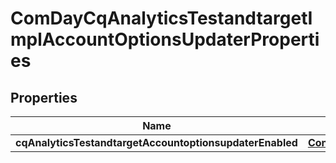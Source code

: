 
# ComDayCqAnalyticsTestandtargetImplAccountOptionsUpdaterProperties

## Properties
Name | Type | Description | Notes
------------ | ------------- | ------------- | -------------
**cqAnalyticsTestandtargetAccountoptionsupdaterEnabled** | [**ConfigNodePropertyBoolean**](ConfigNodePropertyBoolean.md) |  |  [optional]



